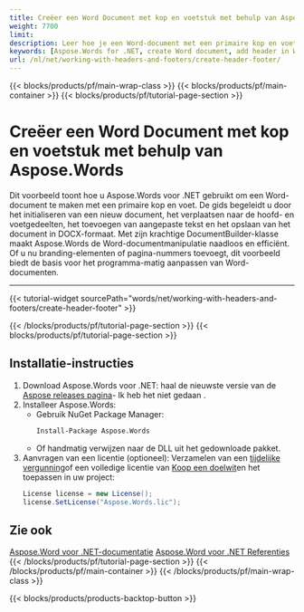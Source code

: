 ```yaml
---
title: Creëer een Word Document met kop en voetstuk met behulp van Aspose.Words
weight: 7700
limit: 
description: Leer hoe je een Word-document met een primaire kop en voetstuk kunt maken met behulp van Aspose.Words voor .NET. Stap-voor-stap gids met code en uitleg.
keywords: [Aspose.Words for .NET, create Word document, add header in Word, add footer in Word, Word document header and footer, .NET Word processing, Aspose.Words examples]
url: /nl/net/working-with-headers-and-footers/create-header-footer/
---
```

{{< blocks/products/pf/main-wrap-class >}}
{{< blocks/products/pf/main-container >}}
{{< blocks/products/pf/tutorial-page-section >}}

# Creëer een Word Document met kop en voetstuk met behulp van Aspose.Words

Dit voorbeeld toont hoe u Aspose.Words voor .NET gebruikt om een Word-document te maken met een primaire kop en voet. De gids begeleidt u door het initialiseren van een nieuw document, het verplaatsen naar de hoofd- en voetgedeelten, het toevoegen van aangepaste tekst en het opslaan van het document in DOCX-formaat. Met zijn krachtige DocumentBuilder-klasse maakt Aspose.Words de Word-documentmanipulatie naadloos en efficiënt. Of u nu branding-elementen of pagina-nummers toevoegt, dit voorbeeld biedt de basis voor het programma-matig aanpassen van Word-documenten.  

---
{{< tutorial-widget sourcePath="words/net/working-with-headers-and-footers/create-header-footer" >}}

{{< /blocks/products/pf/tutorial-page-section >}}
{{< blocks/products/pf/tutorial-page-section >}}
## Installatie-instructies  
1. Download Aspose.Words voor .NET: haal de nieuwste versie van de [Aspose releases pagina](https://releases.aspose.com/words/net/)\- Ik heb het niet gedaan .  
2. Installeer Aspose.Words:  
   * Gebruik NuGet Package Manager:  
     ```bash  
     Install-Package Aspose.Words  
     ```  
   * Of handmatig verwijzen naar de DLL uit het gedownloade pakket.  
3. Aanvragen van een licentie (optioneel): Verzamelen van een [tijdelijke vergunning](https://purchase.aspose.com/temporary-license/)of een volledige licentie van [Koop een doelwit](https://purchase.aspose.com/buy)en het toepassen in uw project:  
   ```csharp  
   License license = new License();  
   license.SetLicense("Aspose.Words.lic");  
   ```    

## Zie ook
[Aspose.Word voor .NET-documentatie](https://docs.aspose.com/words/net/)
[Aspose.Word voor .NET Referenties](https://reference.aspose.com/words/net/)
{{< /blocks/products/pf/tutorial-page-section >}}
{{< /blocks/products/pf/main-container >}}
{{< /blocks/products/pf/main-wrap-class >}}

{{< blocks/products/products-backtop-button >}}
